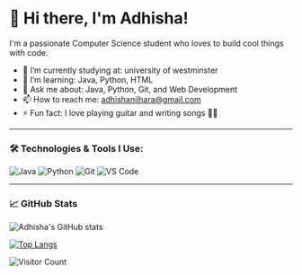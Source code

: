 # 👋 Hi there, I'm Adhisha!
I'm a passionate Computer Science student who loves to build cool things with code. 

- 🔭 I’m currently studying at: university of westminster
- 🌱 I’m learning: Java, Python, HTML
- 💬 Ask me about: Java, Python, Git, and Web Development
- 📫 How to reach me: adhishanilhara@gmail.com
- ⚡ Fun fact: I love playing guitar and writing songs 🎸🎶

---

### 🛠️ Technologies & Tools I Use:
![Java](https://img.shields.io/badge/Java-ED8B00?style=flat-square&logo=java&logoColor=white)
![Python](https://img.shields.io/badge/Python-3670A0?style=flat-square&logo=python&logoColor=white)
![Git](https://img.shields.io/badge/Git-F05032?style=flat-square&logo=git&logoColor=white)
![VS Code](https://img.shields.io/badge/VS%20Code-007ACC?style=flat-square&logo=visual-studio-code&logoColor=white)

---

### 📈 GitHub Stats
![Adhisha's GitHub stats](https://github-readme-stats.vercel.app/api?username=AdhishaSamarasinghe&show_icons=true&theme=radical)

[![Top Langs](https://github-readme-stats.vercel.app/api/top-langs/?username=AdhishaSamarasinghe&layout=compact&theme=radical)](https://github.com/anuraghazra/github-readme-stats)

![Visitor Count](https://profile-counter.glitch.me/AdhishaSamarasinghe/count.svg)

